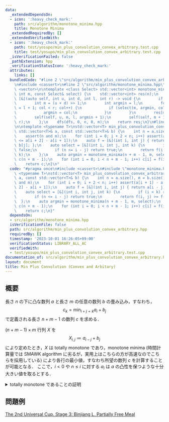 ```yaml
---
data:
  _extendedDependsOn:
  - icon: ':heavy_check_mark:'
    path: src/algorithm/monotone_minima.hpp
    title: Monotone Minima
  _extendedRequiredBy: []
  _extendedVerifiedWith:
  - icon: ':heavy_check_mark:'
    path: test/yosupo/min_plus_convolution_convex_arbitrary.test.cpp
    title: test/yosupo/min_plus_convolution_convex_arbitrary.test.cpp
  _isVerificationFailed: false
  _pathExtension: hpp
  _verificationStatusIcon: ':heavy_check_mark:'
  attributes:
    links: []
  bundledCode: "#line 2 \"src/algorithm/min_plus_convolution_convex_arbitrary.hpp\"\
    \n#include <cassert>\n#line 2 \"src/algorithm/monotone_minima.hpp\"\n#include\
    \ <vector>\n\ntemplate <class Select> std::vector<int> monotone_minima(int n,\
    \ int m, const Select& select) {\n    std::vector<int> res(n);\n    auto dfs =\
    \ [&](auto self, int u, int d, int l, int r) -> void {\n        if (u == d) return;\n\
    \        int m = (u + d) >> 1;\n        int argmin = l;\n        for (int col\
    \ = l + 1; col < r; col++) {\n            if (select(m, argmin, col)) {\n    \
    \            argmin = col;\n            }\n        }\n        res[m] = argmin;\n\
    \        self(self, u, m, l, argmin + 1);\n        self(self, m + 1, d, argmin,\
    \ r);\n    };\n    dfs(dfs, 0, n, 0, m);\n    return res;\n}\n#line 4 \"src/algorithm/min_plus_convolution_convex_arbitrary.hpp\"\
    \n\ntemplate <typename T>\nstd::vector<T> min_plus_convolution_convex_arbitrary(const\
    \ std::vector<T>& a, const std::vector<T>& b) {\n    int n = a.size(), m = b.size();\n\
    \    assert(n and m);\n    for (int i = 0; i + 2 < n; i++) assert(a[i + 1] - a[i]\
    \ <= a[i + 2] - a[i + 1]);\n    auto f = [&](int i, int j) { return a[i - j] +\
    \ b[j]; };\n    auto select = [&](int i, int j, int k) {\n        if (i < k) return\
    \ false;\n        if (n <= i - j) return true;\n        return f(i, j) >= f(i,\
    \ k);\n    };\n    auto argmin = monotone_minima(n + m - 1, m, select);\n    std::vector<T>\
    \ c(n + m - 1);\n    for (int i = 0; i < n + m - 1; i++) c[i] = f(i, argmin[i]);\n\
    \    return c;\n}\n"
  code: "#pragma once\n#include <cassert>\n#include \"monotone_minima.hpp\"\n\ntemplate\
    \ <typename T>\nstd::vector<T> min_plus_convolution_convex_arbitrary(const std::vector<T>&\
    \ a, const std::vector<T>& b) {\n    int n = a.size(), m = b.size();\n    assert(n\
    \ and m);\n    for (int i = 0; i + 2 < n; i++) assert(a[i + 1] - a[i] <= a[i +\
    \ 2] - a[i + 1]);\n    auto f = [&](int i, int j) { return a[i - j] + b[j]; };\n\
    \    auto select = [&](int i, int j, int k) {\n        if (i < k) return false;\n\
    \        if (n <= i - j) return true;\n        return f(i, j) >= f(i, k);\n  \
    \  };\n    auto argmin = monotone_minima(n + m - 1, m, select);\n    std::vector<T>\
    \ c(n + m - 1);\n    for (int i = 0; i < n + m - 1; i++) c[i] = f(i, argmin[i]);\n\
    \    return c;\n}"
  dependsOn:
  - src/algorithm/monotone_minima.hpp
  isVerificationFile: false
  path: src/algorithm/min_plus_convolution_convex_arbitrary.hpp
  requiredBy: []
  timestamp: '2023-10-01 16:26:05+09:00'
  verificationStatus: LIBRARY_ALL_AC
  verifiedWith:
  - test/yosupo/min_plus_convolution_convex_arbitrary.test.cpp
documentation_of: src/algorithm/min_plus_convolution_convex_arbitrary.hpp
layout: document
title: Min Plus Convolution (Convex and Arbitary)
---
```


## 概要
長さ $n$ の下に凸な数列 $a$ と長さ $m$ の任意の数列 $b$ の畳み込み，すなわち，
$$
c_k = \min_{i + j = k} a_i + b_j
$$
で定義される長さ $n + m - 1$ の数列 $c$ を求める．

$(n + m - 1) \times m$ 行列 $X$ を
$$
X_{i, j} \coloneqq a_{i - j} + b_j
$$
により定めたとき，$X$ は totally monotone であり，monotone minima (時間計算量では SMAWK algorithm に劣るが，実用上はこちらの方が高速なのでこちらを採用している) により各行の最小値，すなわち所望の数列 $c$ を計算することが可能となる．
ここで，$i < 0$ や $n \leq i$ に対する $a_i$ は $a$ の凸性を保つような十分大きい値を取るとする．

<details>
<summary>totally monotone であることの証明</summary>
<div>

$X$ の任意の $2$ 次正方部分行列が monotone であることを示せば良い．
$X$ の行 $i, i^\prime\ (i < i^\prime)$ 及び列 $j, j^\prime\ (j < j^\prime)$ を取り出した部分行列を考える．
$X_{i, j} > X_{i, j^\prime} \implies X_{i^\prime, j} > X_{i^\prime, j^\prime}$ を示せば十分だが，これは $i < i^\prime$ より，
$$
0 < X_{i, j} - X_{i, j^\prime} = a_{i - j} - a_{i - j^\prime} \leq a_{i^\prime - j} - a_{i^\prime - j^\prime} = X_{i^\prime, j} - X_{i^\prime, j^\prime}
$$
だから成立する．

$\blacksquare$

</div>
</details>


## 問題例
[The 2nd Universal Cup. Stage 3: Binjiang L. Partially Free Meal](https://contest.ucup.ac/contest/1358/problem/7523)